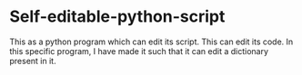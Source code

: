 # Self-editable-python-script
This as a python program which can edit its script.
This can edit its code.
In this specific program, I have made it such that it can edit a dictionary present in it.
